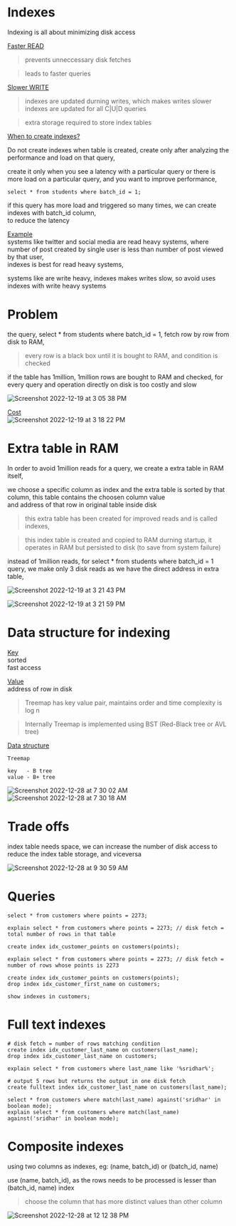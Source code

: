 # Indexes

Indexing is all about minimizing disk access

<ins>Faster READ</ins>    
> prevents unneccessary disk fetches    

> leads to faster queries   

<ins>Slower WRITE</ins>       
> indexes are updated durning writes, which makes writes slower   
> indexes are updated for all C|U|D queries       

> extra storage required to store index tables    

<ins>When to create indexes?</ins>    

Do not create indexes when table is created, create only after analyzing the performance and load on that query,    

create it only when you see a latency with a particular query or there is more load on a particular query, and you want to improve performance,   

```
select * from students where batch_id = 1;    
```

if this query has more load and triggered so many times, we can create indexes with batch_id column,   
to reduce the latency 

<ins>Example</ins>    
systems like twitter and social media are read heavy systems, where number of post created by single user is less than number of post viewed by that user,   
indexes is best for read heavy systems,   

systems like are write heavy, indexes makes writes slow, so avoid uses indexes with write heavy systems   

# Problem 

the query, select * from students where batch_id = 1, fetch row by row from disk to RAM,    

> every row is a black box until it is bought to RAM, and condition is checked    

if the table has 1million, 1million rows are bought to RAM and checked, for every query and operation directly on disk is too costly and slow   

![Screenshot 2022-12-19 at 3 05 38 PM](https://user-images.githubusercontent.com/16437905/208394351-83cd95e7-c44f-49d9-b3ab-a7ac757b433d.png)

<ins>Cost</ins>   
![Screenshot 2022-12-19 at 3 18 22 PM](https://user-images.githubusercontent.com/16437905/208396974-cb77f6f7-78eb-4aca-b466-f8993bc25f99.png)

# Extra table in RAM   

In order to avoid 1million reads for a query, we create a extra table in RAM itself,     

we choose a specific column as index and the extra table is sorted by that column, this table contains the choosen column value     
and address of that row in original table inside disk   

> this extra table has been created for improved reads and is called indexes,   

> this index table is created and copied to RAM durning startup, it operates in RAM but persisted to disk (to save from system failure)    

instead of 1million reads, for select * from students where batch_id = 1 query, we make only 3 disk reads as we have the direct address in extra table,   

![Screenshot 2022-12-19 at 3 21 43 PM](https://user-images.githubusercontent.com/16437905/208397720-2720b71d-abda-4d26-b2a8-5283c7a8c71e.png)

![Screenshot 2022-12-19 at 3 21 59 PM](https://user-images.githubusercontent.com/16437905/208397757-eb7ee616-355a-465c-9d94-b94b2b8e25a1.png)


# Data structure for indexing   

<ins>Key</ins>    
sorted    
fast access

<ins>Value</ins>    
address of row in disk      

> Treemap has key value pair, maintains order and time complexity is log n   
    
> Internally Treemap is implemented using BST (Red-Black tree or AVL tree)

<ins>Data structure</ins>        
```
Treemap

key   - B tree    
value - B+ tree
```
![Screenshot 2022-12-28 at 7 30 02 AM](https://user-images.githubusercontent.com/16437905/209745578-4668209a-9aaf-4b02-85d4-e6ae3be2a6f2.png)
![Screenshot 2022-12-28 at 7 30 18 AM](https://user-images.githubusercontent.com/16437905/209745582-b474d4f7-22df-4d00-9fe7-d542af4a7423.png)


# Trade offs

index table needs space, we can increase the number of disk access to reduce the index table storage, and viceversa

![Screenshot 2022-12-28 at 9 30 59 AM](https://user-images.githubusercontent.com/16437905/209755299-c4474201-ad42-4813-9648-b6a3690253e1.png)


# Queries

```
select * from customers where points = 2273;

explain select * from customers where points = 2273; // disk fetch = total number of rows in that table

create index idx_customer_points on customers(points);
 
explain select * from customers where points = 2273; // disk fetch = number of rows whose points is 2273

```
```
create index idx_customer_points on customers(points);
drop index idx_customer_first_name on customers;

show indexes in customers;
```

# Full text indexes      

```
# disk fetch = number of rows matching condition
create index idx_customer_last_name on customers(last_name);
drop index idx_customer_last_name on customers;

explain select * from customers where last_name like '%sridhar%';

# output 5 rows but returns the output in one disk fetch
create fulltext index idx_customer_last_name on customers(last_name);

select * from customers where match(last_name) against('sridhar' in boolean mode);
explain select * from customers where match(last_name) against('sridhar' in boolean mode);

```

# Composite indexes

using two columns as indexes, eg: (name, batch_id) or (batch_id, name)              

use (name, batch_id), as the rows needs to be processed is lesser than (batch_id, name) index       

> choose the column that has more distinct values than other column 

![Screenshot 2022-12-28 at 12 12 38 PM](https://user-images.githubusercontent.com/16437905/209769854-a23db38a-d171-4977-a865-594c8f7e8798.png)


